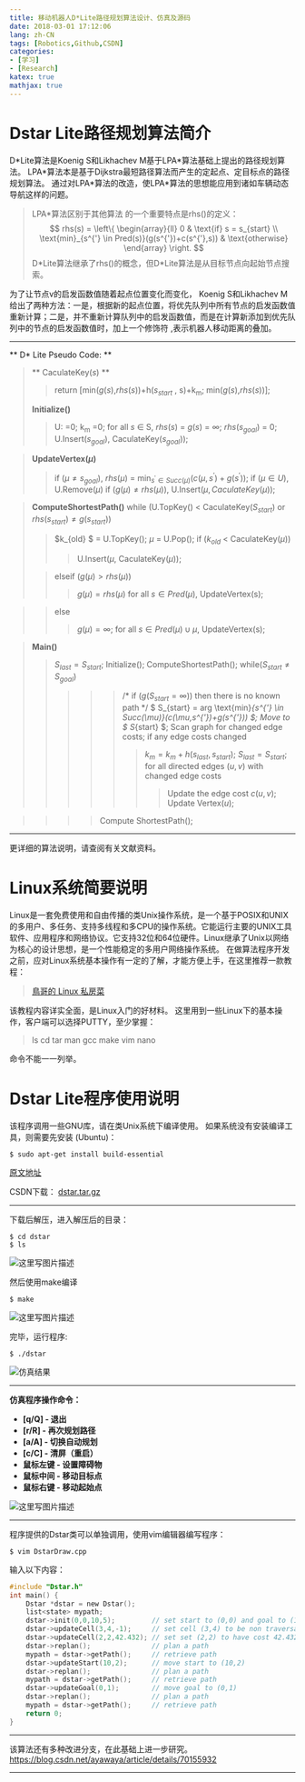 ```yaml
---
title: 移动机器人D*Lite路径规划算法设计、仿真及源码
date: 2018-03-01 17:12:06
lang: zh-CN
tags: [Robotics,Github,CSDN]
categories: 
- [学习]
- [Research]
katex: true
mathjax: true
---
```


# Dstar Lite路径规划算法简介
D\*Lite算法是Koenig S和Likhachev M基于LPA\*算法基础上提出的路径规划算法。 LPA\*算法本是基于Dijkstra最短路径算法而产生的定起点、定目标点的路径规划算法。 通过对LPA\*算法的改造，使LPA\*算法的思想能应用到诸如车辆动态导航这样的问题。 
> LPA\*算法区别于其他算法 的一个重要特点是rhs()的定义：
> $$
> rhs(s) = \left\{
>  \begin{array}{ll}
> 0 & \text{if}  s = s_{start} \\
> \text{min}_{s^{'} \in Pred(s)}(g(s^{'})+c(s^{'},s)) & \text{otherwise}
> \end{array} 
> \right.
> $$
> D\*Lite算法继承了rhs()的概念，但D\*Lite算法是从目标节点向起始节点搜索。

<!-- more -->

为了让节点v的启发函数值随着起点位置变化而变化， Koenig S和Likhachev M给出了两种方法：一是，根据新的起点位置，将优先队列中所有节点的启发函数值重新计算；二是，并不重新计算队列中的启发函数值，而是在计算新添加到优先队列中的节点的启发函数值时，加上一个修饰符 ,表示机器人移动距离的叠加。
- - -
** D\* Lite Pseudo Code: **
> ** CaculateKey(*s*) **
>> return [min(*g*(*s*),*rhs*(*s*))+h(*s*<sub>_start_</sub> , s)+k<sub>m</sub>; min(*g*(*s*),*rhs*(*s*))];
>
> __Initialize()__
> > U: =0;
> k<sub>m</sub> =0;
> for all *s* $\in$ S,  *rhs*(*s*) = *g*(*s*) = $\infty$;
> *rhs*(*s<sub>goal</sub>*) = 0;
> U.Insert(*s<sub>goal</sub>*), CaculateKey(*s<sub>goal</sub>*));

> __UpdateVertex$(\mu)$__
> >  if $(\mu \neq s_{goal})$, _rhs_$(\mu)$ = $\text{min}_{s^{'} \in Succ(\mu)}(c(\mu,s^{'})+g(s^{'}))$;
> if $(\mu \in U)$, U.Remove$(\mu)$
> if $(g(\mu) \neq rhs(\mu))$, U.Insert$(\mu, CaculateKey(\mu))$;

> **ComputeShortestPath()**
> while (U.TopKey() < CaculateKey($S_{start}$) or $rhs(s_{start}) \neq g(s_{start})$)
> > $k_{old} $ = U.TopKey();
> > $\mu$ = U.Pop();
> > if ($k_{old}$ < CaculateKey($\mu$))
> >
> > > U.Insert($\mu$, CaculateKey($\mu$));
>
> > elseif ($g(\mu) > rhs(\mu)$)
> >> $g(\mu) = rhs(\mu)$
> for all $s \in Pred(\mu)$, UpdateVertex(s);

>> else
>>> $g(\mu) = \infty$;
> for all $s \in Pred(\mu) \cup {\mu}$, UpdateVertex(s);

> **Main()**
> > $S_{last} = S_{start}$;
> > Initialize();
> > ComputeShortestPath();
> > while($S_{start} \neq S_{goal}$)
> > >>> /* if ($g(S_{start} =\infty)$) then there is no known path */
> > >>> $ S_{start} = arg \text{min}_{s^{'} \in Succ(\mu)}(c(\mu,s^{'})+g(s^{'})) $;
> > >>> Move to $ S_{start} $;
> > >>> Scan graph for changed edge costs;
> > >>> if any edge costs changed
> > >>>
> > >>> > $k_m = k_m + h(s_{last}, s_{start})$;
> > >>> $S_{last} = S_{start}$;
> > >>> for all directed edges $(u, v)$ with changed edge costs
> > >>> >> Update the edge cost $c(u, v)$;
> > >>> Update Vertex$(u)$;

>>>> Compute ShortestPath();

***
更详细的算法说明，请查阅有关文献资料。

<!-- more -->

# Linux系统简要说明
Linux是一套免费使用和自由传播的类Unix操作系统，是一个基于POSIX和UNIX的多用户、多任务、支持多线程和多CPU的操作系统。它能运行主要的UNIX工具软件、应用程序和网络协议。它支持32位和64位硬件。Linux继承了Unix以网络为核心的设计思想，是一个性能稳定的多用户网络操作系统。
在做算法程序开发之前，应对Linux系统基本操作有一定的了解，才能方便上手，在这里推荐一款教程：

> [鳥哥的 Linux 私房菜](http://linux.vbird.org)

该教程内容详实全面，是Linux入门的好材料。
这里用到一些Linux下的基本操作，客户端可以选择PUTTY，至少掌握：

> ls
> cd
> tar
> man
> gcc
> make
> vim
> nano

命令不能一一列举。

# Dstar Lite程序使用说明
该程序调用一些GNU库，请在类Unix系统下编译使用。
如果系统没有安装编译工具，则需要先安装 (Ubuntu)：

``` 
$ sudo apt-get install build-essential
```
[原文地址](http://blog.csdn.net/ayawaya/article/details/70155932)

CSDN下载：
[dstar.tar.gz](http://download.csdn.net/detail/ayawaya/9828088)

- - - ------------
下载后解压，进入解压后的目录：
``` 
$ cd dstar
$ ls
```
![这里写图片描述](http://img.blog.csdn.net/20170413133859594?watermark/2/text/aHR0cDovL2Jsb2cuY3Nkbi5uZXQvYXlhd2F5YQ==/font/5a6L5L2T/fontsize/400/fill/I0JBQkFCMA==/dissolve/70/gravity/SouthEast)

然后使用make编译
```
$ make
```
![这里写图片描述](http://img.blog.csdn.net/20170413133941198?watermark/2/text/aHR0cDovL2Jsb2cuY3Nkbi5uZXQvYXlhd2F5YQ==/font/5a6L5L2T/fontsize/400/fill/I0JBQkFCMA==/dissolve/70/gravity/SouthEast)

完毕，运行程序:
```
$ ./dstar
```
![仿真结果](http://img.blog.csdn.net/20170413134116089?watermark/2/text/aHR0cDovL2Jsb2cuY3Nkbi5uZXQvYXlhd2F5YQ==/font/5a6L5L2T/fontsize/400/fill/I0JBQkFCMA==/dissolve/70/gravity/SouthEast)

--------
**仿真程序操作命令：**

 - **[q/Q] - 退出**
 - **[r/R] - 再次规划路径**
 - **[a/A] - 切换自动规划**
 - **[c/C] - 清屏（重启）**
 - **鼠标左键 - 设置障碍物**
 - **鼠标中间 - 移动目标点**
 - **鼠标右键 - 移动起始点**

![这里写图片描述](http://img.blog.csdn.net/20170413140515101?watermark/2/text/aHR0cDovL2Jsb2cuY3Nkbi5uZXQvYXlhd2F5YQ==/font/5a6L5L2T/fontsize/400/fill/I0JBQkFCMA==/dissolve/70/gravity/SouthEast)

- - -
程序提供的Dstar类可以单独调用，使用vim编辑器编写程序：
```
$ vim DstarDraw.cpp
```
输入以下内容：
``` c
#include "Dstar.h"
int main() {
    Dstar *dstar = new Dstar();
    list<state> mypath;
    dstar->init(0,0,10,5);         // set start to (0,0) and goal to (10,5)
    dstar->updateCell(3,4,-1);     // set cell (3,4) to be non traversable
    dstar->updateCell(2,2,42.432); // set set (2,2) to have cost 42.432
    dstar->replan();               // plan a path
    mypath = dstar->getPath();     // retrieve path
    dstar->updateStart(10,2);      // move start to (10,2)
    dstar->replan();               // plan a path
    mypath = dstar->getPath();     // retrieve path
    dstar->updateGoal(0,1);        // move goal to (0,1)
    dstar->replan();               // plan a path
    mypath = dstar->getPath();     // retrieve path
    return 0;
}
```
* * *
该算法还有多种改进分支，在此基础上进一步研究。
https://blog.csdn.net/ayawaya/article/details/70155932

* * *
